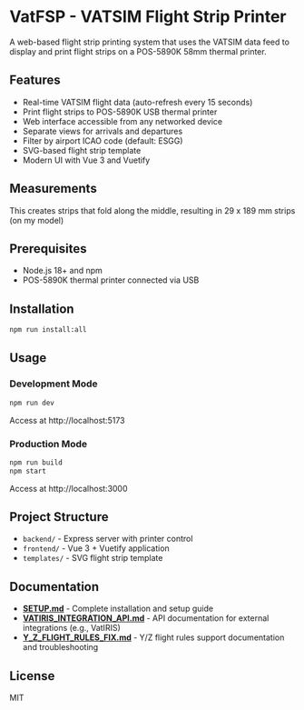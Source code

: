 # VatFSP - VATSIM Flight Strip Printer

A web-based flight strip printing system that uses the VATSIM data feed to display and print flight strips on a POS-5890K 58mm thermal printer.

## Features

- Real-time VATSIM flight data (auto-refresh every 15 seconds)
- Print flight strips to POS-5890K USB thermal printer
- Web interface accessible from any networked device
- Separate views for arrivals and departures
- Filter by airport ICAO code (default: ESGG)
- SVG-based flight strip template
- Modern UI with Vue 3 and Vuetify

## Measurements

This creates strips that fold along the middle, resulting in 29 x 189 mm strips (on my model)

## Prerequisites

- Node.js 18+ and npm
- POS-5890K thermal printer connected via USB

## Installation

```bash
npm run install:all
```

## Usage

### Development Mode
```bash
npm run dev
```
Access at http://localhost:5173

### Production Mode
```bash
npm run build
npm start
```
Access at http://localhost:3000

## Project Structure

- `backend/` - Express server with printer control
- `frontend/` - Vue 3 + Vuetify application
- `templates/` - SVG flight strip template

## Documentation

- **[SETUP.md](SETUP.md)** - Complete installation and setup guide
- **[VATIRIS_INTEGRATION_API.md](VATIRIS_INTEGRATION_API.md)** - API documentation for external integrations (e.g., VatIRIS)
- **[Y_Z_FLIGHT_RULES_FIX.md](Y_Z_FLIGHT_RULES_FIX.md)** - Y/Z flight rules support documentation and troubleshooting

## License

MIT


